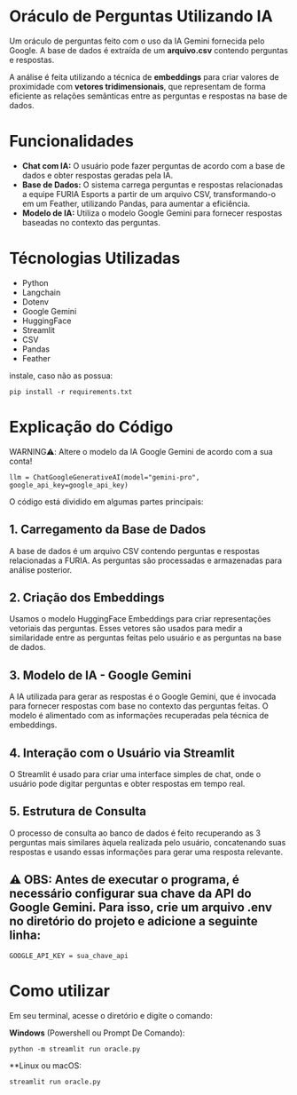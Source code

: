 # Oráculo de Perguntas Utilizando IA
 Um oráculo de perguntas feito com o uso da IA Gemini fornecida pelo Google. A base de dados é extraída de um **arquivo.csv** contendo perguntas e respostas.
 
 A análise é feita utilizando a técnica de **embeddings** para criar valores de proximidade com **vetores tridimensionais**, que representam de forma eficiente as relações semânticas entre as perguntas e respostas na base de dados.  

# Funcionalidades
- **Chat com IA:** O usuário pode fazer perguntas de acordo com a base de dados e obter respostas geradas pela IA.
- **Base de Dados:** O sistema carrega perguntas e respostas relacionadas a equipe FURIA Esports a partir de um arquivo CSV, transformando-o em um Feather, utilizando Pandas, para aumentar a eficiência.
- **Modelo de IA:** Utiliza o modelo Google Gemini para fornecer respostas baseadas no contexto das perguntas.

# Técnologias Utilizadas
- Python
- Langchain
- Dotenv
- Google Gemini
- HuggingFace
- Streamlit
- CSV
- Pandas
- Feather

instale, caso não as possua:
```
pip install -r requirements.txt
```

# Explicação do Código
WARNING⚠️: Altere o modelo da IA Google Gemini de acordo com a sua conta!
```
llm = ChatGoogleGenerativeAI(model="gemini-pro", google_api_key=google_api_key)
```
O código está dividido em algumas partes principais:

## 1. Carregamento da Base de Dados
A base de dados é um arquivo CSV contendo perguntas e respostas relacionadas a FURIA. As perguntas são processadas e armazenadas para análise posterior.
## 2. Criação dos Embeddings
Usamos o modelo HuggingFace Embeddings para criar representações vetoriais das perguntas. Esses vetores são usados para medir a similaridade entre as perguntas feitas pelo usuário e as perguntas na base de dados.
## 3. Modelo de IA - Google Gemini
A IA utilizada para gerar as respostas é o Google Gemini, que é invocada para fornecer respostas com base no contexto das perguntas feitas. O modelo é alimentado com as informações recuperadas pela técnica de embeddings.
## 4. Interação com o Usuário via Streamlit
O Streamlit é usado para criar uma interface simples de chat, onde o usuário pode digitar perguntas e obter respostas em tempo real.
## 5. Estrutura de Consulta
O processo de consulta ao banco de dados é feito recuperando as 3 perguntas mais similares àquela realizada pelo usuário, concatenando suas respostas e usando essas informações para gerar uma resposta relevante.


## ⚠️ OBS: Antes de executar o programa, é necessário configurar sua chave da API do Google Gemini. Para isso, crie um arquivo .env no diretório do projeto e adicione a seguinte linha:
```
GOOGLE_API_KEY = sua_chave_api
```
# Como utilizar

Em seu terminal, acesse o diretório e digite o comando:

**Windows** (Powershell ou Prompt De Comando):  
```
python -m streamlit run oracle.py
```
**Linux ou macOS:  
```
streamlit run oracle.py
```
